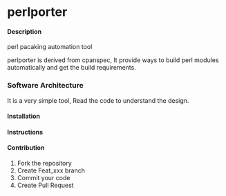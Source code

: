# perlporter

#### Description
perl pacaking automation tool

perlporter is derived from cpanspec, It provide ways to build perl modules
automatically and get the build requirements. 


### Software Architecture
It is a very simple tool, Read the code to understand the design. 

#### Installation

#### Instructions

#### Contribution

1.  Fork the repository
2.  Create Feat_xxx branch
3.  Commit your code
4.  Create Pull Request


